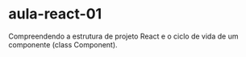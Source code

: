 # aula-react-01
Compreendendo a estrutura de projeto React e o ciclo de vida de um componente (class Component).
